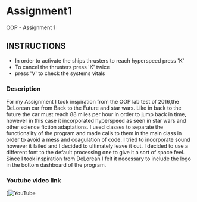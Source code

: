 # Assignment1
OOP - Assignment 1

## INSTRUCTIONS 
* In order to activate the ships thrusters to reach hyperspeed press 'K'
* To cancel the thrusters press 'K' twice
* press 'V' to check the systems vitals

### Description
For my Assignment I took inspiration from the OOP lab test of 2016,the DeLorean car from Back to the Future and star wars. Like in back to the future the car must reach 88 miles per hour in order to jump back in time, however in this case it incorporated hyperspeed as seen in star wars and other science fiction adaptations.
I used classes to separate the functionality of the program and made calls to them in the main class in order to avoid a mess and coagulation of code.
I tried to incorporate sound however it failed and I decided to ultimately leave it out. I decided to use a different font to the default processing one to give it a sort of space feel. Since I took inspiration from DeLorean I felt it necessary to include the logo in the bottom dashboard of the program.

### Youtube video link
[![YouTube](https://www.youtube.com/embed/NP7HtuZVjd8)
